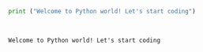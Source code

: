 ```python
print ("Welcome to Python world! Let's start coding")
  
    
```

    Welcome to Python world! Let's start coding
    


```python

```
